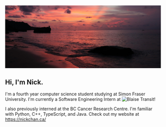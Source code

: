 ![Image Example](./sunset.jpg)

## Hi, I'm Nick. 

I'm a fourth year computer science student studying at Simon Fraser University. I'm currently a Software Engineering Intern at ![Blaise Transit](https://www.blaisetransit.com/)!

I also previously interned at the BC Cancer Research Centre. I'm familiar with Python, C++, TypeScript, and Java. Check out my website at https://nickchan.ca/

<!--
**pnotato/pnotato** is a ✨ _special_ ✨ repository because its `README.md` (this file) appears on your GitHub profile.

Here are some ideas to get you started:

- 🔭 I’m currently working on ...
- 🌱 I’m currently learning ...
- 👯 I’m looking to collaborate on ...
- 🤔 I’m looking for help with ...
- 💬 Ask me about ...
- 📫 How to reach me: ...
- 😄 Pronouns: ...
- ⚡ Fun fact: ...
-->
